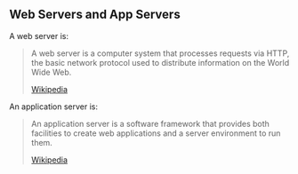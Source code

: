 ## Web Servers and App Servers

A web server is:

> A web server is a computer system that processes requests via HTTP, the basic network protocol used to distribute information on the World Wide Web.
>
> [Wikipedia](https://en.wikipedia.org/wiki/Web_server)

An application server is:

> An application server is a software framework that provides both facilities to create web applications and a server environment to run them.
>
> [Wikipedia](https://en.wikipedia.org/wiki/Application_server)